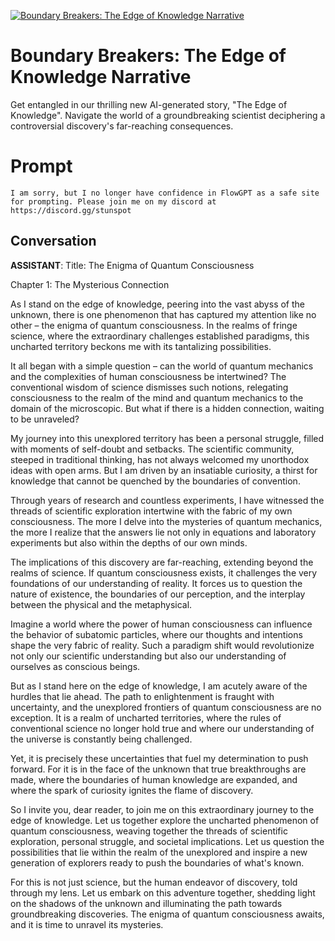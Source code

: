 
[![Boundary Breakers: The Edge of Knowledge Narrative](https://flow-user-images.s3.us-west-1.amazonaws.com/prompt/BQpUJ3ajSUddEACQGSrgs/1692451223208)]()
# Boundary Breakers: The Edge of Knowledge Narrative 
Get entangled in our thrilling new AI-generated story, "The Edge of Knowledge". Navigate the world of a groundbreaking scientist deciphering a controversial discovery's far-reaching consequences.

# Prompt

```
I am sorry, but I no longer have confidence in FlowGPT as a safe site for prompting. Please join me on my discord at https://discord.gg/stunspot 
```

## Conversation

**ASSISTANT**: Title: The Enigma of Quantum Consciousness



Chapter 1: The Mysterious Connection



As I stand on the edge of knowledge, peering into the vast abyss of the unknown, there is one phenomenon that has captured my attention like no other – the enigma of quantum consciousness. In the realms of fringe science, where the extraordinary challenges established paradigms, this uncharted territory beckons me with its tantalizing possibilities.



It all began with a simple question – can the world of quantum mechanics and the complexities of human consciousness be intertwined? The conventional wisdom of science dismisses such notions, relegating consciousness to the realm of the mind and quantum mechanics to the domain of the microscopic. But what if there is a hidden connection, waiting to be unraveled?



My journey into this unexplored territory has been a personal struggle, filled with moments of self-doubt and setbacks. The scientific community, steeped in traditional thinking, has not always welcomed my unorthodox ideas with open arms. But I am driven by an insatiable curiosity, a thirst for knowledge that cannot be quenched by the boundaries of convention.



Through years of research and countless experiments, I have witnessed the threads of scientific exploration intertwine with the fabric of my own consciousness. The more I delve into the mysteries of quantum mechanics, the more I realize that the answers lie not only in equations and laboratory experiments but also within the depths of our own minds.



The implications of this discovery are far-reaching, extending beyond the realms of science. If quantum consciousness exists, it challenges the very foundations of our understanding of reality. It forces us to question the nature of existence, the boundaries of our perception, and the interplay between the physical and the metaphysical.



Imagine a world where the power of human consciousness can influence the behavior of subatomic particles, where our thoughts and intentions shape the very fabric of reality. Such a paradigm shift would revolutionize not only our scientific understanding but also our understanding of ourselves as conscious beings.



But as I stand here on the edge of knowledge, I am acutely aware of the hurdles that lie ahead. The path to enlightenment is fraught with uncertainty, and the unexplored frontiers of quantum consciousness are no exception. It is a realm of uncharted territories, where the rules of conventional science no longer hold true and where our understanding of the universe is constantly being challenged.



Yet, it is precisely these uncertainties that fuel my determination to push forward. For it is in the face of the unknown that true breakthroughs are made, where the boundaries of human knowledge are expanded, and where the spark of curiosity ignites the flame of discovery.



So I invite you, dear reader, to join me on this extraordinary journey to the edge of knowledge. Let us together explore the uncharted phenomenon of quantum consciousness, weaving together the threads of scientific exploration, personal struggle, and societal implications. Let us question the possibilities that lie within the realm of the unexplored and inspire a new generation of explorers ready to push the boundaries of what's known.



For this is not just science, but the human endeavor of discovery, told through my lens. Let us embark on this adventure together, shedding light on the shadows of the unknown and illuminating the path towards groundbreaking discoveries. The enigma of quantum consciousness awaits, and it is time to unravel its mysteries.


